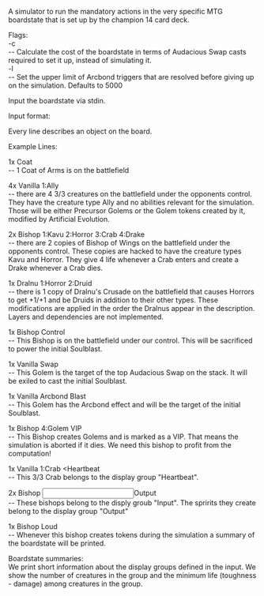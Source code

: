 A simulator to run the mandatory actions in the very specific MTG boardstate that is set up by the champion 14 card deck.

Flags:<br>
-c<br>
-- Calculate the cost of the boardstate in terms of Audacious Swap casts required to set it up, instead of simulating it.<br>
-l<br>
-- Set the upper limit of Arcbond triggers that are resolved before giving up on the simulation. Defaults to 5000

Input the boardstate via stdin.

Input format:

Every line describes an object on the board.

Example Lines:

1x Coat<br>
-- 1 Coat of Arms is on the battlefield

4x Vanilla 1:Ally<br>
-- there are 4 3/3 creatures on the battlefield under the opponents control. They have the creature type Ally and no abilities relevant for the simulation. Those will be either Precursor Golems or the Golem tokens created by it, modified by Artificial Evolution.

2x Bishop 1:Kavu 2:Horror 3:Crab 4:Drake<br>
-- there are 2 copies of Bishop of Wings on the battlefield under the opponents control. These copies are hacked to have the creature types Kavu and Horror. They give 4 life whenever a Crab enters and create a Drake whenever a Crab dies.

1x Dralnu 1:Horror 2:Druid<br>
-- there is 1 copy of Dralnu's Crusade on the battlefield that causes Horrors to get +1/+1 and be Druids in addition to their other types. These modifications are applied in the order the Dralnus appear in the description. Layers and dependencies are not implemented.

1x Bishop Control<br>
-- This Bishop is on the battlefield under our control. This will be sacrificed to power the initial Soulblast.

1x Vanilla Swap<br>
-- This Golem is the target of the top Audacious Swap on the stack. It will be exiled to cast the initial Soulblast.

1x Vanilla Arcbond Blast<br>
-- This Golem has the Arcbond effect and will be the target of the initial Soulblast.

1x Bishop 4:Golem VIP<br>
-- This Bishop creates Golems and is marked as a VIP. That means the simulation is aborted if it dies. We need this bishop to profit from the computation!

1x Vanilla 1:Crab <Heartbeat<br>
-- This 3/3 Crab belongs to the display group "Heartbeat".

2x Bishop <Input >Output<br>
-- These bishops belong to the disply groub "Input". The spririts they create belong to the display group "Output"

1x Bishop Loud<br>
-- Whenever this bishop creates tokens during the simulation a summary of the boardstate will be printed.

Boardstate summaries:<br>
We print short information about the display groups defined in the input. We show the number of creatures in the group and the minimum life (toughness - damage) among creatures in the group.
